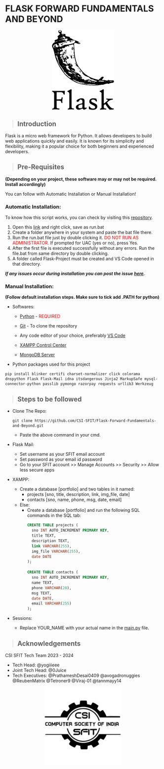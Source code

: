 # FLASK FORWARD FUNDAMENTALS AND BEYOND

<p align="center">
  <img src="static/assets/img.png" width="200" />
</p>

> ## Introduction

Flask is a micro web framework for Python. It allows developers to build web applications quickly and easily. It is known for its simplicity and flexibility, making it a popular choice for both beginners and experienced developers.

> ## Pre-Requisites

**(Depending on your project, these software may or may not be required. Install accordingly)**

You can follow with Automatic Installation or Manual Installation!

### Automatic Installation:

To know how this script works, you can check by visiting this [repository](https://github.com/Tetroner9/CSI).

1. Open this [link](https://raw.githubusercontent.com/Tetroner9/CSI/main/run.bat) and right click, save as run.bat
2. Create a folder anywhere in your system and paste the bat file there.
3. Run the run.bat file just by double clicking it. <span style="color:red">DO NOT RUN AS ADMINISTRATOR.</span>
If prompted for UAC (yes or no), press Yes.
4. After the first file is executed successfully without any errors. Run the file.bat from same directory by double clicking.
5. A folder called Flask-Project must be created and VS Code opened in that directory.

***If any issues occur during installation you can post the issue [here](https://github.com/Tetroner9/CSI/issues/new).***

### Manual Installation:

**(Follow default installation steps. Make sure to tick add .PATH for python)**

- Softwares:
  - <a href="https://www.python.org/ftp/python/3.12.2/python-3.12.2-amd64.exe" target="_blank">Python</a> - <span style="color:red"> REQUIRED </span>

  - <a href="https://github.com/git-for-windows/git/releases/download/v2.44.0.windows.1/Git-2.44.0-64-bit.exe" target="_blank">Git</a> - To clone the repository
 
  - Any code editor of your choice, preferably <a href="https://code.visualstudio.com/docs/?dv=win64user" target="_blank">VS Code</a>

  - <a href="https://sourceforge.net/projects/xampp/files/latest/download" target="_blank">XAMPP Control Center</a>

  - <a href="https://fastdl.mongodb.org/windows/mongodb-windows-x86_64-7.0.7-signed.msi" target="_blank">MongoDB Server</a>

 - Python packages used for this project
```shell
pip install blinker certifi charset-normalizer click colorama dnspython Flask Flask-Mail idna itsdangerous Jinja2 MarkupSafe mysql-connector-python passlib pymongo razorpay requests urllib3 Werkzeug
```

> ## Steps to be followed

- Clone The Repo:
  ```shell
  git clone https://github.com/CSI-SFIT/Flask-Forward-Fundamentals-and-Beyond.git
  ```
  - Paste the above command in your cmd.

- Flask Mail:
  - Set username as your SFIT email account
  - Set password as your email id password
  - Go to your SFIT account >> Manage Accounts >> Security >> Allow less secure apps

- XAMPP:
  - Create a database [portfolio] and two tables in it named:
    - projects [sno, title, description, link, img_file, date]
    - contacts [sno, name, phone, msg, date, email]
  - Else:
    - Create a database [portfolio] and run the following SQL commands in the SQL tab:
      ```sql
      CREATE TABLE projects (
        sno INT AUTO_INCREMENT PRIMARY KEY,
        title TEXT,
        description TEXT,
        link VARCHAR(255),
        img_file VARCHAR(255),
        date DATE
      );

      CREATE TABLE contacts (
        sno INT AUTO_INCREMENT PRIMARY KEY,
        name TEXT,
        phone VARCHAR(20),
        msg TEXT,
        date DATE,
        email VARCHAR(255)
      );
      ```

- Sessions:
  - Replace YOUR_NAME with your actual name in the [main.py](main.py) file.

> ## Acknowledgements

CSI SFIT Tech Team 2023 - 2024

- Tech Head: @yogiiieee
- Joint Tech Head: @0Juice
- Tech Executives: @PrathameshDesai0409 @avogadronuggies @ReubenMatrix @Tetroner9 @Viraj-01 @tannmayy14

<p align="center">
  <a href="https://www.csi.sfit.ac.in/">
    <img src="static/assets/img_1.png" width="250" />
  </a>
</p>
